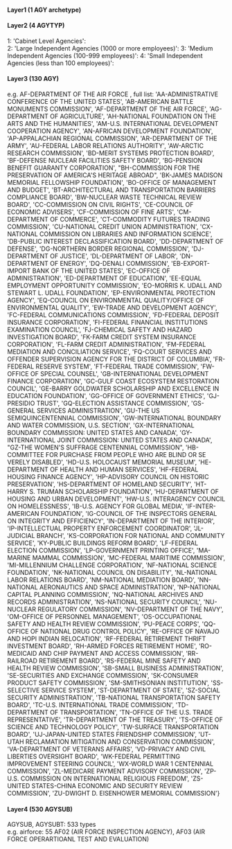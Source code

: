 #### Layer1 (1 AGY archetype)

#### Layer2 (4 AGYTYP)
1: 'Cabinet Level Agencies':  
2: 'Large Independent Agencies (1000 or more employees)': 
3: 'Medium Independent Agencies (100-999 employees)': 
4: 'Small Independent Agencies (less than 100 employees)':   

#### Layer3 (130 AGY)
e.g. AF-DEPARTMENT OF THE AIR FORCE , full list:
'AA-ADMINISTRATIVE CONFERENCE OF THE UNITED STATES',
 'AB-AMERICAN BATTLE MONUMENTS COMMISSION',
 'AF-DEPARTMENT OF THE AIR FORCE',
 'AG-DEPARTMENT OF AGRICULTURE',
 'AH-NATIONAL FOUNDATION ON THE ARTS AND THE HUMANITIES',
 'AM-U.S. INTERNATIONAL DEVELOPMENT COOPERATION AGENCY',
 'AN-AFRICAN DEVELOPMENT FOUNDATION',
 'AP-APPALACHIAN REGIONAL COMMISSION',
 'AR-DEPARTMENT OF THE ARMY',
 'AU-FEDERAL LABOR RELATIONS AUTHORITY',
 'AW-ARCTIC RESEARCH COMMISSION',
 'BD-MERIT SYSTEMS PROTECTION BOARD',
 'BF-DEFENSE NUCLEAR FACILITIES SAFETY BOARD',
 'BG-PENSION BENEFIT GUARANTY CORPORATION',
 "BH-COMMISSION FOR THE PRESERVATION OF AMERICA'S HERITAGE ABROAD",
 'BK-JAMES MADISON MEMORIAL FELLOWSHIP FOUNDATION',
 'BO-OFFICE OF MANAGEMENT AND BUDGET',
 'BT-ARCHITECTURAL AND TRANSPORTATION BARRIERS COMPLIANCE BOARD',
 'BW-NUCLEAR WASTE TECHNICAL REVIEW BOARD',
 'CC-COMMISSION ON CIVIL RIGHTS',
 'CE-COUNCIL OF ECONOMIC ADVISERS',
 'CF-COMMISSION OF FINE ARTS',
 'CM-DEPARTMENT OF COMMERCE',
 'CT-COMMODITY FUTURES TRADING COMMISSION',
 'CU-NATIONAL CREDIT UNION ADMINISTRATION',
 'CX-NATIONAL COMMISSION ON LIBRARIES AND INFORMATION SCIENCE',
 'DB-PUBLIC INTEREST DECLASSIFICATION BOARD',
 'DD-DEPARTMENT OF DEFENSE',
 'DG-NORTHERN BORDER REGIONAL COMMISSION',
 'DJ-DEPARTMENT OF JUSTICE',
 'DL-DEPARTMENT OF LABOR',
 'DN-DEPARTMENT OF ENERGY',
 'DQ-DENALI COMMISSION',
 'EB-EXPORT-IMPORT BANK OF THE UNITED STATES',
 'EC-OFFICE OF ADMINISTRATION',
 'ED-DEPARTMENT OF EDUCATION',
 'EE-EQUAL EMPLOYMENT OPPORTUNITY COMMISSION',
 'EO-MORRIS K. UDALL AND STEWART L. UDALL FOUNDATION',
 'EP-ENVIRONMENTAL PROTECTION AGENCY',
 'EQ-COUNCIL ON ENVIRONMENTAL QUALITY/OFFICE OF ENVIRONMENTAL QUALITY',
 'EW-TRADE AND DEVELOPMENT AGENCY',
 'FC-FEDERAL COMMUNICATIONS COMMISSION',
 'FD-FEDERAL DEPOSIT INSURANCE CORPORATION',
 'FI-FEDERAL FINANCIAL INSTITUTIONS EXAMINATION COUNCIL',
 'FJ-CHEMICAL SAFETY AND HAZARD INVESTIGATION BOARD',
 'FK-FARM CREDIT SYSTEM INSURANCE CORPORATION',
 'FL-FARM CREDIT ADMINISTRATION',
 'FM-FEDERAL MEDIATION AND CONCILIATION SERVICE',
 'FQ-COURT SERVICES AND OFFENDER SUPERVISION AGENCY FOR THE DISTRICT OF COLUMBIA',
 'FR-FEDERAL RESERVE SYSTEM',
 'FT-FEDERAL TRADE COMMISSION',
 'FW-OFFICE OF SPECIAL COUNSEL',
 'GB-INTERNATIONAL DEVELOPMENT FINANCE CORPORATION',
 'GC-GULF COAST ECOSYSTEM RESTORATION COUNCIL',
 'GE-BARRY GOLDWATER SCHOLARSHIP AND EXCELLENCE IN EDUCATION FOUNDATION',
 'GG-OFFICE OF GOVERNMENT ETHICS',
 'GJ-PRESIDIO TRUST',
 'GQ-ELECTION ASSISTANCE COMMISSION',
 'GS-GENERAL SERVICES ADMINISTRATION',
 'GU-THE US SEMIQUINCENTENNIAL COMMISSION',
 'GW-INTERNATIONAL BOUNDARY AND WATER COMMISSION, U.S. SECTION',
 'GX-INTERNATIONAL BOUNDARY COMMISSION:  UNITED STATES AND CANADA',
 'GY-INTERNATIONAL JOINT COMMISSION:  UNITED STATES AND CANADA',
 "GZ-THE WOMEN'S SUFFRAGE CENTENNIAL COMMISSION",
 'HB-COMMITTEE FOR PURCHASE FROM PEOPLE WHO ARE BLIND OR SE VERELY DISABLED',
 'HD-U.S. HOLOCAUST MEMORIAL MUSEUM',
 'HE-DEPARTMENT OF HEALTH AND HUMAN SERVICES',
 'HF-FEDERAL HOUSING FINANCE AGENCY',
 'HP-ADVISORY COUNCIL ON HISTORIC PRESERVATION',
 'HS-DEPARTMENT OF HOMELAND SECURITY',
 'HT-HARRY S. TRUMAN SCHOLARSHIP FOUNDATION',
 'HU-DEPARTMENT OF HOUSING AND URBAN DEVELOPMENT',
 'HW-U.S. INTERAGENCY COUNCIL ON HOMELESSNESS',
 'IB-U.S. AGENCY FOR GLOBAL MEDIA',
 'IF-INTER-AMERICAN FOUNDATION',
 'IG-COUNCIL OF THE INSPECTORS GENERAL ON INTEGRITY AND EFFICIENCY',
 'IN-DEPARTMENT OF THE INTERIOR',
 'IP-INTELLECTUAL PROPERTY ENFORCEMENT COORDINATOR',
 'JL-JUDICIAL BRANCH',
 'KS-CORPORATION FOR NATIONAL AND COMMUNITY SERVICE',
 'KY-PUBLIC BUILDINGS REFORM BOARD',
 'LF-FEDERAL ELECTION COMMISSION',
 'LP-GOVERNMENT PRINTING OFFICE',
 'MA-MARINE MAMMAL COMMISSION',
 'MC-FEDERAL MARITIME COMMISSION',
 'MI-MILLENNIUM CHALLENGE CORPORATION',
 'NF-NATIONAL SCIENCE FOUNDATION',
 'NK-NATIONAL COUNCIL ON DISABILITY',
 'NL-NATIONAL LABOR RELATIONS BOARD',
 'NM-NATIONAL MEDIATION BOARD',
 'NN-NATIONAL AERONAUTICS AND SPACE ADMINISTRATION',
 'NP-NATIONAL CAPITAL PLANNING COMMISSION',
 'NQ-NATIONAL ARCHIVES AND RECORDS ADMINISTRATION',
 'NS-NATIONAL SECURITY COUNCIL',
 'NU-NUCLEAR REGULATORY COMMISSION',
 'NV-DEPARTMENT OF THE NAVY',
 'OM-OFFICE OF PERSONNEL MANAGEMENT',
 'OS-OCCUPATIONAL SAFETY AND HEALTH REVIEW COMMISSION',
 'PU-PEACE CORPS',
 'QQ-OFFICE OF NATIONAL DRUG CONTROL POLICY',
 'RE-OFFICE OF NAVAJO AND HOPI INDIAN RELOCATION',
 'RF-FEDERAL RETIREMENT THRIFT INVESTMENT BOARD',
 'RH-ARMED FORCES RETIREMENT HOME',
 'RO-MEDICAID AND CHIP PAYMENT AND ACCESS COMMISSION',
 'RR-RAILROAD RETIREMENT BOARD',
 'RS-FEDERAL MINE SAFETY AND HEALTH REVIEW COMMISSION',
 'SB-SMALL BUSINESS ADMINISTRATION',
 'SE-SECURITIES AND EXCHANGE COMMISSION',
 'SK-CONSUMER PRODUCT SAFETY COMMISSION',
 'SM-SMITHSONIAN INSTITUTION',
 'SS-SELECTIVE SERVICE SYSTEM',
 'ST-DEPARTMENT OF STATE',
 'SZ-SOCIAL SECURITY ADMINISTRATION',
 'TB-NATIONAL TRANSPORTATION SAFETY BOARD',
 'TC-U.S. INTERNATIONAL TRADE COMMISSION',
 'TD-DEPARTMENT OF TRANSPORTATION',
 'TN-OFFICE OF THE U.S. TRADE REPRESENTATIVE',
 'TR-DEPARTMENT OF THE TREASURY',
 'TS-OFFICE OF SCIENCE AND TECHNOLOGY POLICY',
 'TW-SURFACE TRANSPORTATION BOARD',
 'UJ-JAPAN-UNITED STATES FRIENDSHIP COMMISSION',
 'UT-UTAH RECLAMATION MITIGATION AND CONSERVATION COMMISSION',
 'VA-DEPARTMENT OF VETERANS AFFAIRS',
 'VD-PRIVACY AND CIVIL LIBERTIES OVERSIGHT BOARD',
 'WK-FEDERAL PERMITTING IMPROVEMENT STEERING COUNCIL',
 'WX-WORLD WAR 1 CENTENNIAL COMMISSION',
 'ZL-MEDICARE PAYMENT ADVISORY COMMISSION',
 'ZP-U.S. COMMISSION ON INTERNATIONAL RELIGIOUS FREEDOM',
 'ZS-UNITED STATES-CHINA ECONOMIC AND SECURITY REVIEW COMMISSION',
 'ZU-DWIGHT D. EISENHOWER MEMORIAL COMMISSION'}
 

#### Layer4 (530 AGYSUB)
AGYSUB, AGYSUBT: 533 types  
e.g. airforce: 55 AF02 (AIR FORCE INSPECTION AGENCY), AF03 (AIR FORCE OPERARTIOANL TEST AND EVALUATION)